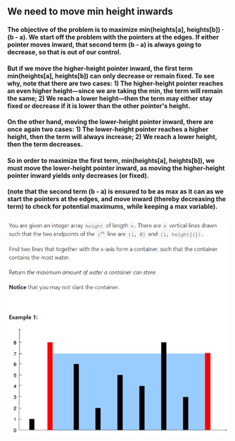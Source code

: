 ## We need to move min height inwards

#### The objective of the problem is to maximize min(heights[a], heights[b]) ⋅ (b - a). We start off the problem with the pointers at the edges. If either pointer moves inward, that second term (b - a) is always going to decrease, so that is out of our control. 

#### But if we move the higher-height pointer inward, the first term min(heights[a], heights[b]) can only decrease or remain fixed. To see why, note that there are two cases: 1) The higher-height pointer reaches an even higher height—since we are taking the min, the term will remain the same; 2) We reach a lower height—then the term may either stay fixed or decrease if it is lower than the other pointer's height.

#### On the other hand, moving the lower-height pointer inward, there are once again two cases: 1) The lower-height pointer reaches a higher height, then the term will always increase; 2) We reach a lower height, then the term decreases.

#### So in order to maximize the first term, min(heights[a], heights[b]), we must move the lower-height pointer inward, as moving the higher-height pointer inward yields only decreases (or fixed).
#### (note that the second term (b - a) is ensured to be as max as it can as we start the pointers at the edges, and move inward (thereby decreasing the term) to check for potential maximums, while keeping a max variable).



![ContainerWithMostWater](../Images/ContainerWithMostWater.png)
